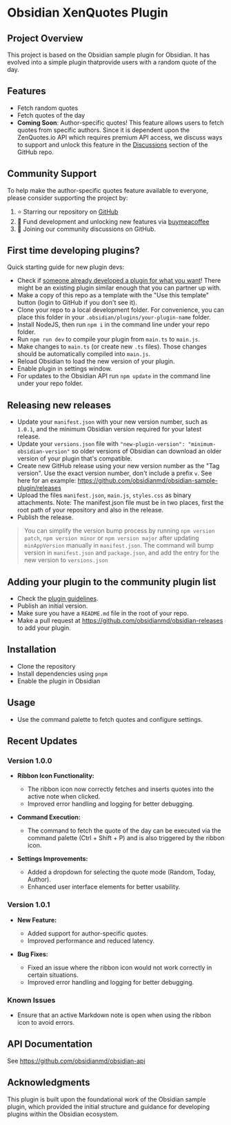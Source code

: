 # Obsidian XenQuotes Plugin

## Project Overview
This project is based on the Obsidian sample plugin for Obsidian. It has evolved into a simple  plugin thatprovide users with a random quote of the day.

## Features
- Fetch random quotes
- Fetch quotes of the day
- **Coming Soon**: Author-specific quotes! This feature allows users to fetch quotes from specific authors. Since it is dependent upon the ZenQuotes.io API which requires premium API access, we discuss ways to support and unlock this feature in the [Discussions](https://github.com/ubuntpunk/obsidian-xenquotes/discussions) section of the GitHub repo.

## Community Support
To help make the author-specific quotes feature available to everyone, please consider supporting the project by:
1. ⭐ Starring our repository on [GitHub](https://github.com/ubuntpunk/obsidian-xenquotes)
2. 💝 Fund development and unlocking new features via [buymeacoffee](https://buymeacoffee.com/ubuntupunk)
3. 🤝 Joining our community discussions on GitHub.

## First time developing plugins?

Quick starting guide for new plugin devs:

- Check if [someone already developed a plugin for what you want](https://obsidian.md/plugins)! There might be an existing plugin similar enough that you can partner up with.
- Make a copy of this repo as a template with the "Use this template" button (login to GitHub if you don't see it).
- Clone your repo to a local development folder. For convenience, you can place this folder in your `.obsidian/plugins/your-plugin-name` folder.
- Install NodeJS, then run `npm i` in the command line under your repo folder.
- Run `npm run dev` to compile your plugin from `main.ts` to `main.js`.
- Make changes to `main.ts` (or create new `.ts` files). Those changes should be automatically compiled into `main.js`.
- Reload Obsidian to load the new version of your plugin.
- Enable plugin in settings window.
- For updates to the Obsidian API run `npm update` in the command line under your repo folder.

## Releasing new releases

- Update your `manifest.json` with your new version number, such as `1.0.1`, and the minimum Obsidian version required for your latest release.
- Update your `versions.json` file with `"new-plugin-version": "minimum-obsidian-version"` so older versions of Obsidian can download an older version of your plugin that's compatible.
- Create new GitHub release using your new version number as the "Tag version". Use the exact version number, don't include a prefix `v`. See here for an example: https://github.com/obsidianmd/obsidian-sample-plugin/releases
- Upload the files `manifest.json`, `main.js`, `styles.css` as binary attachments. Note: The manifest.json file must be in two places, first the root path of your repository and also in the release.
- Publish the release.

> You can simplify the version bump process by running `npm version patch`, `npm version minor` or `npm version major` after updating `minAppVersion` manually in `manifest.json`.
> The command will bump version in `manifest.json` and `package.json`, and add the entry for the new version to `versions.json`

## Adding your plugin to the community plugin list

- Check the [plugin guidelines](https://docs.obsidian.md/Plugins/Releasing/Plugin+guidelines).
- Publish an initial version.
- Make sure you have a `README.md` file in the root of your repo.
- Make a pull request at https://github.com/obsidianmd/obsidian-releases to add your plugin.

## Installation
- Clone the repository
- Install dependencies using `pnpm`
- Enable the plugin in Obsidian

## Usage
- Use the command palette to fetch quotes and configure settings.

## Recent Updates

### Version 1.0.0

- **Ribbon Icon Functionality:** 
  - The ribbon icon now correctly fetches and inserts quotes into the active note when clicked.
  - Improved error handling and logging for better debugging.

- **Command Execution:** 
  - The command to fetch the quote of the day can be executed via the command palette (Ctrl + Shift + P) and is also triggered by the ribbon icon.

- **Settings Improvements:** 
  - Added a dropdown for selecting the quote mode (Random, Today, Author).
  - Enhanced user interface elements for better usability.

### Version 1.0.1

- **New Feature:** 
  - Added support for author-specific quotes.
  - Improved performance and reduced latency.

- **Bug Fixes:** 
  - Fixed an issue where the ribbon icon would not work correctly in certain situations.
  - Improved error handling and logging for better debugging.

### Known Issues
- Ensure that an active Markdown note is open when using the ribbon icon to avoid errors.

## API Documentation

See https://github.com/obsidianmd/obsidian-api

## Acknowledgments
This plugin is built upon the foundational work of the Obsidian sample plugin, which provided the initial structure and guidance for developing plugins within the Obsidian ecosystem.
